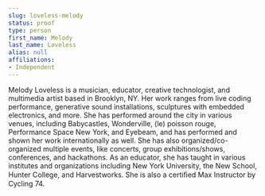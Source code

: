 ```yaml
---
slug: loveless-melody
status: proof
type: person
first_name: Melody
last_name: Loveless
alias: null
affiliations:
- Independent
---
```


Melody Loveless is a musician, educator, creative technologist, and multimedia artist based in Brooklyn, NY. Her work ranges from live coding performance, generative sound installations, sculptures with embedded electronics, and more. She has performed around the city in various venues, including Babycastles, Wonderville, (le) poisson rouge, Performance Space New York, and Eyebeam, and has performed and shown her work internationally as well. She has also organized/co-organized multiple events, like concerts, group exhibitions/shows, conferences, and hackathons. As an educator, she has taught in various institutes and organizations including New York University, the New School, Hunter College, and Harvestworks. She is also a certiﬁed Max Instructor by Cycling 74.
